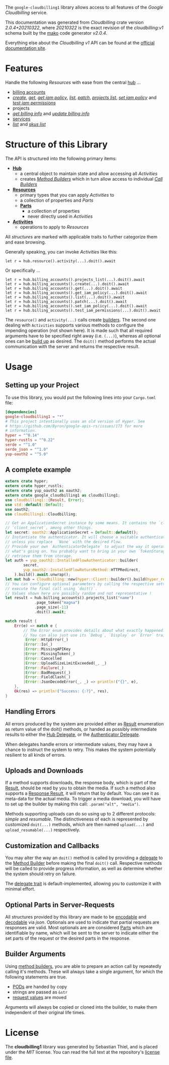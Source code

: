 <!---
DO NOT EDIT !
This file was generated automatically from 'src/mako/api/README.md.mako'
DO NOT EDIT !
-->
The `google-cloudbilling1` library allows access to all features of the *Google Cloudbilling* service.

This documentation was generated from *Cloudbilling* crate version *2.0.4+20210322*, where *20210322* is the exact revision of the *cloudbilling:v1* schema built by the [mako](http://www.makotemplates.org/) code generator *v2.0.4*.

Everything else about the *Cloudbilling* *v1* API can be found at the
[official documentation site](https://cloud.google.com/billing/).
# Features

Handle the following *Resources* with ease from the central [hub](https://docs.rs/google-cloudbilling1/2.0.4+20210322/google_cloudbilling1/Cloudbilling) ... 

* [billing accounts](https://docs.rs/google-cloudbilling1/2.0.4+20210322/google_cloudbilling1/api::BillingAccount)
 * [*create*](https://docs.rs/google-cloudbilling1/2.0.4+20210322/google_cloudbilling1/api::BillingAccountCreateCall), [*get*](https://docs.rs/google-cloudbilling1/2.0.4+20210322/google_cloudbilling1/api::BillingAccountGetCall), [*get iam policy*](https://docs.rs/google-cloudbilling1/2.0.4+20210322/google_cloudbilling1/api::BillingAccountGetIamPolicyCall), [*list*](https://docs.rs/google-cloudbilling1/2.0.4+20210322/google_cloudbilling1/api::BillingAccountListCall), [*patch*](https://docs.rs/google-cloudbilling1/2.0.4+20210322/google_cloudbilling1/api::BillingAccountPatchCall), [*projects list*](https://docs.rs/google-cloudbilling1/2.0.4+20210322/google_cloudbilling1/api::BillingAccountProjectListCall), [*set iam policy*](https://docs.rs/google-cloudbilling1/2.0.4+20210322/google_cloudbilling1/api::BillingAccountSetIamPolicyCall) and [*test iam permissions*](https://docs.rs/google-cloudbilling1/2.0.4+20210322/google_cloudbilling1/api::BillingAccountTestIamPermissionCall)
* projects
 * [*get billing info*](https://docs.rs/google-cloudbilling1/2.0.4+20210322/google_cloudbilling1/api::ProjectGetBillingInfoCall) and [*update billing info*](https://docs.rs/google-cloudbilling1/2.0.4+20210322/google_cloudbilling1/api::ProjectUpdateBillingInfoCall)
* [services](https://docs.rs/google-cloudbilling1/2.0.4+20210322/google_cloudbilling1/api::Service)
 * [*list*](https://docs.rs/google-cloudbilling1/2.0.4+20210322/google_cloudbilling1/api::ServiceListCall) and [*skus list*](https://docs.rs/google-cloudbilling1/2.0.4+20210322/google_cloudbilling1/api::ServiceSkuListCall)




# Structure of this Library

The API is structured into the following primary items:

* **[Hub](https://docs.rs/google-cloudbilling1/2.0.4+20210322/google_cloudbilling1/Cloudbilling)**
    * a central object to maintain state and allow accessing all *Activities*
    * creates [*Method Builders*](https://docs.rs/google-cloudbilling1/2.0.4+20210322/google_cloudbilling1/client::MethodsBuilder) which in turn
      allow access to individual [*Call Builders*](https://docs.rs/google-cloudbilling1/2.0.4+20210322/google_cloudbilling1/client::CallBuilder)
* **[Resources](https://docs.rs/google-cloudbilling1/2.0.4+20210322/google_cloudbilling1/client::Resource)**
    * primary types that you can apply *Activities* to
    * a collection of properties and *Parts*
    * **[Parts](https://docs.rs/google-cloudbilling1/2.0.4+20210322/google_cloudbilling1/client::Part)**
        * a collection of properties
        * never directly used in *Activities*
* **[Activities](https://docs.rs/google-cloudbilling1/2.0.4+20210322/google_cloudbilling1/client::CallBuilder)**
    * operations to apply to *Resources*

All *structures* are marked with applicable traits to further categorize them and ease browsing.

Generally speaking, you can invoke *Activities* like this:

```Rust,ignore
let r = hub.resource().activity(...).doit().await
```

Or specifically ...

```ignore
let r = hub.billing_accounts().projects_list(...).doit().await
let r = hub.billing_accounts().create(...).doit().await
let r = hub.billing_accounts().get(...).doit().await
let r = hub.billing_accounts().get_iam_policy(...).doit().await
let r = hub.billing_accounts().list(...).doit().await
let r = hub.billing_accounts().patch(...).doit().await
let r = hub.billing_accounts().set_iam_policy(...).doit().await
let r = hub.billing_accounts().test_iam_permissions(...).doit().await
```

The `resource()` and `activity(...)` calls create [builders][builder-pattern]. The second one dealing with `Activities` 
supports various methods to configure the impending operation (not shown here). It is made such that all required arguments have to be 
specified right away (i.e. `(...)`), whereas all optional ones can be [build up][builder-pattern] as desired.
The `doit()` method performs the actual communication with the server and returns the respective result.

# Usage

## Setting up your Project

To use this library, you would put the following lines into your `Cargo.toml` file:

```toml
[dependencies]
google-cloudbilling1 = "*"
# This project intentionally uses an old version of Hyper. See
# https://github.com/Byron/google-apis-rs/issues/173 for more
# information.
hyper = "^0.14"
hyper-rustls = "^0.22"
serde = "^1.0"
serde_json = "^1.0"
yup-oauth2 = "^5.0"
```

## A complete example

```Rust
extern crate hyper;
extern crate hyper_rustls;
extern crate yup_oauth2 as oauth2;
extern crate google_cloudbilling1 as cloudbilling1;
use cloudbilling1::{Result, Error};
use std::default::Default;
use oauth2;
use cloudbilling1::Cloudbilling;

// Get an ApplicationSecret instance by some means. It contains the `client_id` and 
// `client_secret`, among other things.
let secret: oauth2::ApplicationSecret = Default::default();
// Instantiate the authenticator. It will choose a suitable authentication flow for you, 
// unless you replace  `None` with the desired Flow.
// Provide your own `AuthenticatorDelegate` to adjust the way it operates and get feedback about 
// what's going on. You probably want to bring in your own `TokenStorage` to persist tokens and
// retrieve them from storage.
let auth = yup_oauth2::InstalledFlowAuthenticator::builder(
        secret,
        yup_oauth2::InstalledFlowReturnMethod::HTTPRedirect,
    ).build().await.unwrap();
let mut hub = Cloudbilling::new(hyper::Client::builder().build(hyper_rustls::HttpsConnector::with_native_roots()), auth);
// You can configure optional parameters by calling the respective setters at will, and
// execute the final call using `doit()`.
// Values shown here are possibly random and not representative !
let result = hub.billing_accounts().projects_list("name")
             .page_token("magna")
             .page_size(-11)
             .doit().await;

match result {
    Err(e) => match e {
        // The Error enum provides details about what exactly happened.
        // You can also just use its `Debug`, `Display` or `Error` traits
         Error::HttpError(_)
        |Error::Io(_)
        |Error::MissingAPIKey
        |Error::MissingToken(_)
        |Error::Cancelled
        |Error::UploadSizeLimitExceeded(_, _)
        |Error::Failure(_)
        |Error::BadRequest(_)
        |Error::FieldClash(_)
        |Error::JsonDecodeError(_, _) => println!("{}", e),
    },
    Ok(res) => println!("Success: {:?}", res),
}

```
## Handling Errors

All errors produced by the system are provided either as [Result](https://docs.rs/google-cloudbilling1/2.0.4+20210322/google_cloudbilling1/client::Result) enumeration as return value of
the doit() methods, or handed as possibly intermediate results to either the 
[Hub Delegate](https://docs.rs/google-cloudbilling1/2.0.4+20210322/google_cloudbilling1/client::Delegate), or the [Authenticator Delegate](https://docs.rs/yup-oauth2/*/yup_oauth2/trait.AuthenticatorDelegate.html).

When delegates handle errors or intermediate values, they may have a chance to instruct the system to retry. This 
makes the system potentially resilient to all kinds of errors.

## Uploads and Downloads
If a method supports downloads, the response body, which is part of the [Result](https://docs.rs/google-cloudbilling1/2.0.4+20210322/google_cloudbilling1/client::Result), should be
read by you to obtain the media.
If such a method also supports a [Response Result](https://docs.rs/google-cloudbilling1/2.0.4+20210322/google_cloudbilling1/client::ResponseResult), it will return that by default.
You can see it as meta-data for the actual media. To trigger a media download, you will have to set up the builder by making
this call: `.param("alt", "media")`.

Methods supporting uploads can do so using up to 2 different protocols: 
*simple* and *resumable*. The distinctiveness of each is represented by customized 
`doit(...)` methods, which are then named `upload(...)` and `upload_resumable(...)` respectively.

## Customization and Callbacks

You may alter the way an `doit()` method is called by providing a [delegate](https://docs.rs/google-cloudbilling1/2.0.4+20210322/google_cloudbilling1/client::Delegate) to the 
[Method Builder](https://docs.rs/google-cloudbilling1/2.0.4+20210322/google_cloudbilling1/client::CallBuilder) before making the final `doit()` call. 
Respective methods will be called to provide progress information, as well as determine whether the system should 
retry on failure.

The [delegate trait](https://docs.rs/google-cloudbilling1/2.0.4+20210322/google_cloudbilling1/client::Delegate) is default-implemented, allowing you to customize it with minimal effort.

## Optional Parts in Server-Requests

All structures provided by this library are made to be [encodable](https://docs.rs/google-cloudbilling1/2.0.4+20210322/google_cloudbilling1/client::RequestValue) and 
[decodable](https://docs.rs/google-cloudbilling1/2.0.4+20210322/google_cloudbilling1/client::ResponseResult) via *json*. Optionals are used to indicate that partial requests are responses 
are valid.
Most optionals are are considered [Parts](https://docs.rs/google-cloudbilling1/2.0.4+20210322/google_cloudbilling1/client::Part) which are identifiable by name, which will be sent to 
the server to indicate either the set parts of the request or the desired parts in the response.

## Builder Arguments

Using [method builders](https://docs.rs/google-cloudbilling1/2.0.4+20210322/google_cloudbilling1/client::CallBuilder), you are able to prepare an action call by repeatedly calling it's methods.
These will always take a single argument, for which the following statements are true.

* [PODs][wiki-pod] are handed by copy
* strings are passed as `&str`
* [request values](https://docs.rs/google-cloudbilling1/2.0.4+20210322/google_cloudbilling1/client::RequestValue) are moved

Arguments will always be copied or cloned into the builder, to make them independent of their original life times.

[wiki-pod]: http://en.wikipedia.org/wiki/Plain_old_data_structure
[builder-pattern]: http://en.wikipedia.org/wiki/Builder_pattern
[google-go-api]: https://github.com/google/google-api-go-client

# License
The **cloudbilling1** library was generated by Sebastian Thiel, and is placed 
under the *MIT* license.
You can read the full text at the repository's [license file][repo-license].

[repo-license]: https://github.com/Byron/google-apis-rsblob/main/LICENSE.md
